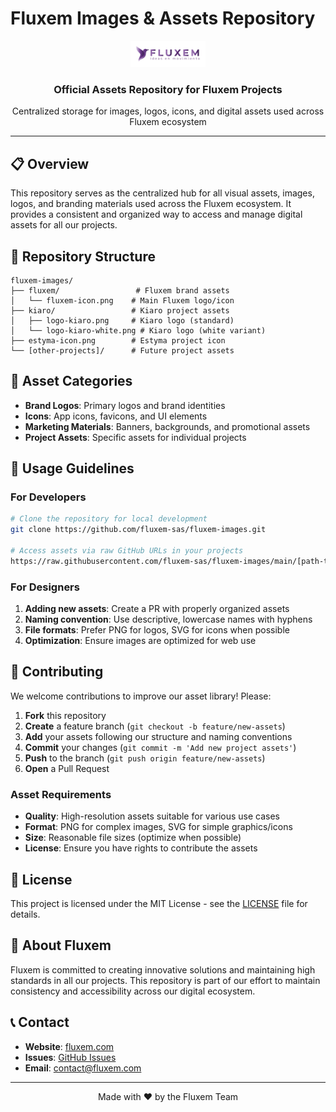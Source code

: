 # Fluxem Images & Assets Repository

<div align="center">
  <img src="fluxem/fluxem-icon.png" alt="Fluxem Logo" width="120"/>
  <h3>Official Assets Repository for Fluxem Projects</h3>
  <p>Centralized storage for images, logos, icons, and digital assets used across Fluxem ecosystem</p>
</div>

---

## 📋 Overview

This repository serves as the centralized hub for all visual assets, images, logos, and branding materials used across the Fluxem ecosystem. It provides a consistent and organized way to access and manage digital assets for all our projects.

## 📁 Repository Structure

```
fluxem-images/
├── fluxem/                 # Fluxem brand assets
│   └── fluxem-icon.png    # Main Fluxem logo/icon
├── kiaro/                 # Kiaro project assets
│   ├── logo-kiaro.png     # Kiaro logo (standard)
│   └── logo-kiaro-white.png # Kiaro logo (white variant)
├── estyma-icon.png        # Estyma project icon
└── [other-projects]/      # Future project assets
```

## 🎨 Asset Categories

- **Brand Logos**: Primary logos and brand identities
- **Icons**: App icons, favicons, and UI elements
- **Marketing Materials**: Banners, backgrounds, and promotional assets
- **Project Assets**: Specific assets for individual projects

## 📖 Usage Guidelines

### For Developers
```bash
# Clone the repository for local development
git clone https://github.com/fluxem-sas/fluxem-images.git

# Access assets via raw GitHub URLs in your projects
https://raw.githubusercontent.com/fluxem-sas/fluxem-images/main/[path-to-asset]
```

### For Designers
1. **Adding new assets**: Create a PR with properly organized assets
2. **Naming convention**: Use descriptive, lowercase names with hyphens
3. **File formats**: Prefer PNG for logos, SVG for icons when possible
4. **Optimization**: Ensure images are optimized for web use

## 🔄 Contributing

We welcome contributions to improve our asset library! Please:

1. **Fork** this repository
2. **Create** a feature branch (`git checkout -b feature/new-assets`)
3. **Add** your assets following our structure and naming conventions
4. **Commit** your changes (`git commit -m 'Add new project assets'`)
5. **Push** to the branch (`git push origin feature/new-assets`)
6. **Open** a Pull Request

### Asset Requirements
- **Quality**: High-resolution assets suitable for various use cases
- **Format**: PNG for complex images, SVG for simple graphics/icons
- **Size**: Reasonable file sizes (optimize when possible)
- **License**: Ensure you have rights to contribute the assets

## 📄 License

This project is licensed under the MIT License - see the [LICENSE](LICENSE) file for details.

## 🏢 About Fluxem

Fluxem is committed to creating innovative solutions and maintaining high standards in all our projects. This repository is part of our effort to maintain consistency and accessibility across our digital ecosystem.

## 📞 Contact

- **Website**: [fluxem.com](https://fluxem.com)
- **Issues**: [GitHub Issues](https://github.com/fluxem-sas/fluxem-images/issues)
- **Email**: contact@fluxem.com

---

<div align="center">
  <p>Made with ❤️ by the Fluxem Team</p>
</div>
